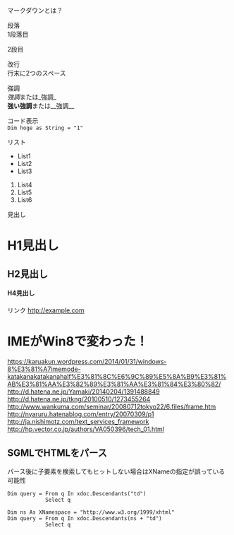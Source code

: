 マークダウンとは？

段落  
1段落目

2段目

改行  
行末に2つのスペース

強調  
*強調*または_強調_  
**強い強調**または__強調__  

コード表示  
`Dim hoge as String = "1" `   

リスト
* List1
* List2
* List3

1. List4
2. List5
3. List6

見出し  
# H1見出し 
## H2見出し 
#### H4見出し

リンク
<http://example.com>

# IMEがWin8で変わった！
https://karuakun.wordpress.com/2014/01/31/windows-8%E3%81%A7imemode-katakanakatakanahalf%E3%81%8C%E6%9C%89%E5%8A%B9%E3%81%AB%E3%81%AA%E3%82%89%E3%81%AA%E3%81%84%E3%80%82/  
http://d.hatena.ne.jp/Yamaki/20140204/1391488849  
http://d.hatena.ne.jp/tkng/20100510/1273455264  
http://www.wankuma.com/seminar/20080712tokyo22/6.files/frame.htm  
http://nyaruru.hatenablog.com/entry/20070309/p1  
http://ja.nishimotz.com/text_services_framework  
http://hp.vector.co.jp/authors/VA050396/tech_01.html  

## SGMLでHTMLをパース  
パース後に子要素を検索してもヒットしない場合はXNameの指定が誤っている可能性

`Dim query = From q In xdoc.Descendants("td")`  
`            Select q`  
  
`Dim ns As XNamespace = "http://www.w3.org/1999/xhtml"`  
`Dim query = From q In xdoc.Descendants(ns + "td")`  
`            Select q`  





